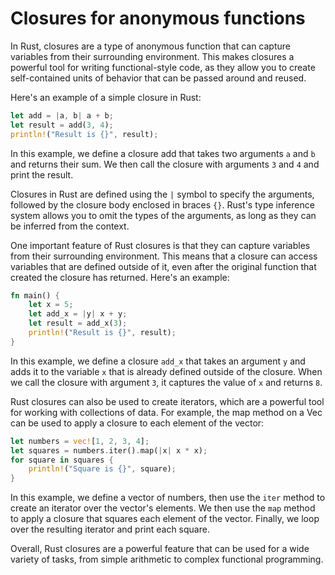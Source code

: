 # Closures for anonymous functions

In Rust, closures are a type of anonymous function that can capture variables from their surrounding environment. This makes closures a powerful tool for writing functional-style code, as they allow you to create self-contained units of behavior that can be passed around and reused.

Here's an example of a simple closure in Rust:

```rust
let add = |a, b| a + b;
let result = add(3, 4);
println!("Result is {}", result);
```

In this example, we define a closure add that takes two arguments `a` and `b` and returns their sum. We then call the closure with arguments `3` and `4` and print the result.

Closures in Rust are defined using the `|` symbol to specify the arguments, followed by the closure body enclosed in braces `{}`. Rust's type inference system allows you to omit the types of the arguments, as long as they can be inferred from the context.

One important feature of Rust closures is that they can capture variables from their surrounding environment. This means that a closure can access variables that are defined outside of it, even after the original function that created the closure has returned. Here's an example:

```rust
fn main() {
    let x = 5;
    let add_x = |y| x + y;
    let result = add_x(3);
    println!("Result is {}", result);
}
```

In this example, we define a closure `add_x` that takes an argument `y` and adds it to the variable `x` that is already defined outside of the closure. When we call the closure with argument `3`, it captures the value of `x` and returns `8`.

Rust closures can also be used to create iterators, which are a powerful tool for working with collections of data. For example, the map method on a Vec can be used to apply a closure to each element of the vector:

```rust
let numbers = vec![1, 2, 3, 4];
let squares = numbers.iter().map(|x| x * x);
for square in squares {
    println!("Square is {}", square);
}
```

In this example, we define a vector of numbers, then use the `iter` method to create an iterator over the vector's elements. We then use the `map` method to apply a closure that squares each element of the vector. Finally, we loop over the resulting iterator and print each square.

Overall, Rust closures are a powerful feature that can be used for a wide variety of tasks, from simple arithmetic to complex functional programming.
